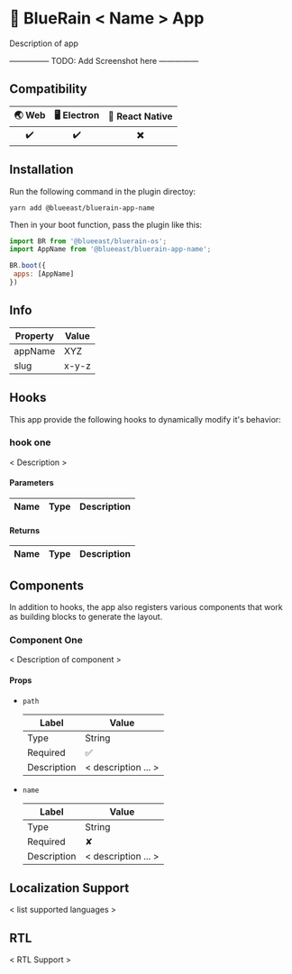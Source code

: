 # :iphone: BlueRain < Name > App

Description of app

————— TODO: Add Screenshot here —————

## Compatibility

| 🌏 Web | 🖥 Electron | 📱 React Native |
| :---: | :--------: | :------------: |
| :heavy_check_mark:  | :heavy_check_mark: | :heavy_multiplication_x: |

## Installation

Run the following command in the plugin directoy:

```shell
yarn add @blueeast/bluerain-app-name
```

Then in your boot function, pass the plugin like this:

```javascript
import BR from '@blueeast/bluerain-os';
import AppName from '@blueeast/bluerain-app-name';

BR.boot({
 apps: [AppName]
})
```

## Info

| Property | Value    |
| -------- | -------- |
| appName  | XYZ |
| slug     | x-y-z |

## Hooks

This app provide the following hooks to dynamically modify it's behavior:

### hook one

< Description >

#### **Parameters**

| Name  | Type                          | Description                                                  |
| ----- | ----------------------------- | ------------------------------------------------------------ |

#### **Returns**

| Name  | Type                          | Description                                                  |
| ----- | ----------------------------- | ------------------------------------------------------------ |

## Components

In addition to hooks, the app also registers various components that work as building blocks to generate the layout.

### Component One

< Description of component >

#### **Props**

- `path`

  | Label       | Value                                                        |
  | ----------- | ------------------------------------------------------------ |
  | Type        | String                                                       |
  | Required    | ✅                                                            |
  | Description | < description ... > |

- `name`

  | Label       | Value                                                        |
  | ----------- | ------------------------------------------------------------ |
  | Type        | String                                                       |
  | Required    | ✘                                                          |
  | Description | < description ... > |

## Localization Support

< list supported languages >

## RTL

< RTL Support >
